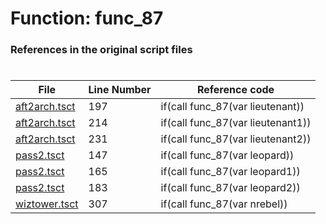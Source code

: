 # Function: func_87 
### References in the original script files

#

| File | Line Number | Reference code |
| --- | --- | --- |
| [aft2arch.tsct](../../../out/aft2arch.tsct#L197) | 197 | if(call func_87(var lieutenant)) |
| [aft2arch.tsct](../../../out/aft2arch.tsct#L214) | 214 | if(call func_87(var lieutenant1)) |
| [aft2arch.tsct](../../../out/aft2arch.tsct#L231) | 231 | if(call func_87(var lieutenant2)) |
| [pass2.tsct](../../../out/pass2.tsct#L147) | 147 | if(call func_87(var leopard)) |
| [pass2.tsct](../../../out/pass2.tsct#L165) | 165 | if(call func_87(var leopard1)) |
| [pass2.tsct](../../../out/pass2.tsct#L183) | 183 | if(call func_87(var leopard2)) |
| [wiztower.tsct](../../../out/wiztower.tsct#L307) | 307 | if(call func_87(var nrebel)) |
